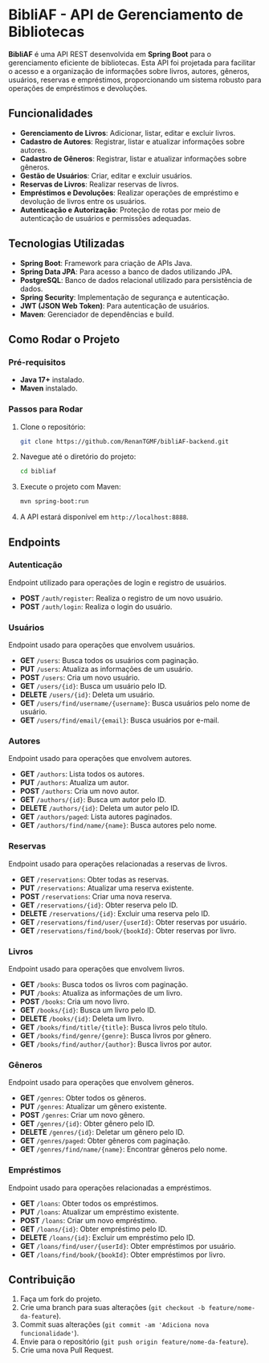 # BibliAF - API de Gerenciamento de Bibliotecas

**BibliAF** é uma API REST desenvolvida em **Spring Boot** para o gerenciamento eficiente de bibliotecas. Esta API foi projetada para facilitar o acesso e a organização de informações sobre livros, autores, gêneros, usuários, reservas e empréstimos, proporcionando um sistema robusto para operações de empréstimos e devoluções.

## Funcionalidades

- **Gerenciamento de Livros**: Adicionar, listar, editar e excluir livros.
- **Cadastro de Autores**: Registrar, listar e atualizar informações sobre autores.
- **Cadastro de Gêneros**: Registrar, listar e atualizar informações sobre gêneros.
- **Gestão de Usuários**: Criar, editar e excluir usuários.
- **Reservas de Livros**: Realizar reservas de livros.
- **Empréstimos e Devoluções**: Realizar operações de empréstimo e devolução de livros entre os usuários.
- **Autenticação e Autorização**: Proteção de rotas por meio de autenticação de usuários e permissões adequadas.

## Tecnologias Utilizadas

- **Spring Boot**: Framework para criação de APIs Java.
- **Spring Data JPA**: Para acesso a banco de dados utilizando JPA.
- **PostgreSQL**: Banco de dados relacional utilizado para persistência de dados.
- **Spring Security**: Implementação de segurança e autenticação.
- **JWT (JSON Web Token)**: Para autenticação de usuários.
- **Maven**: Gerenciador de dependências e build.

## Como Rodar o Projeto

### Pré-requisitos

- **Java 17+** instalado.
- **Maven** instalado.

### Passos para Rodar

1. Clone o repositório:

   ```bash
   git clone https://github.com/RenanTGMF/bibliAF-backend.git
   ```

2. Navegue até o diretório do projeto:

   ```bash
   cd bibliaf
   ```

3. Execute o projeto com Maven:

   ```bash
   mvn spring-boot:run
   ```

4. A API estará disponível em `http://localhost:8888`.

## Endpoints

### **Autenticação**
Endpoint utilizado para operações de login e registro de usuários.

- **POST** `/auth/register`: Realiza o registro de um novo usuário.
- **POST** `/auth/login`: Realiza o login do usuário.

### **Usuários**
Endpoint usado para operações que envolvem usuários.

- **GET** `/users`: Busca todos os usuários com paginação.
- **PUT** `/users`: Atualiza as informações de um usuário.
- **POST** `/users`: Cria um novo usuário.
- **GET** `/users/{id}`: Busca um usuário pelo ID.
- **DELETE** `/users/{id}`: Deleta um usuário.
- **GET** `/users/find/username/{username}`: Busca usuários pelo nome de usuário.
- **GET** `/users/find/email/{email}`: Busca usuários por e-mail.

### **Autores**
Endpoint usado para operações que envolvem autores.

- **GET** `/authors`: Lista todos os autores.
- **PUT** `/authors`: Atualiza um autor.
- **POST** `/authors`: Cria um novo autor.
- **GET** `/authors/{id}`: Busca um autor pelo ID.
- **DELETE** `/authors/{id}`: Deleta um autor pelo ID.
- **GET** `/authors/paged`: Lista autores paginados.
- **GET** `/authors/find/name/{name}`: Busca autores pelo nome.

### **Reservas**
Endpoint usado para operações relacionadas a reservas de livros.

- **GET** `/reservations`: Obter todas as reservas.
- **PUT** `/reservations`: Atualizar uma reserva existente.
- **POST** `/reservations`: Criar uma nova reserva.
- **GET** `/reservations/{id}`: Obter reserva pelo ID.
- **DELETE** `/reservations/{id}`: Excluir uma reserva pelo ID.
- **GET** `/reservations/find/user/{userId}`: Obter reservas por usuário.
- **GET** `/reservations/find/book/{bookId}`: Obter reservas por livro.

### **Livros**
Endpoint usado para operações que envolvem livros.

- **GET** `/books`: Busca todos os livros com paginação.
- **PUT** `/books`: Atualiza as informações de um livro.
- **POST** `/books`: Cria um novo livro.
- **GET** `/books/{id}`: Busca um livro pelo ID.
- **DELETE** `/books/{id}`: Deleta um livro.
- **GET** `/books/find/title/{title}`: Busca livros pelo título.
- **GET** `/books/find/genre/{genre}`: Busca livros por gênero.
- **GET** `/books/find/author/{author}`: Busca livros por autor.

### **Gêneros**
Endpoint usado para operações que envolvem gêneros.

- **GET** `/genres`: Obter todos os gêneros.
- **PUT** `/genres`: Atualizar um gênero existente.
- **POST** `/genres`: Criar um novo gênero.
- **GET** `/genres/{id}`: Obter gênero pelo ID.
- **DELETE** `/genres/{id}`: Deletar um gênero pelo ID.
- **GET** `/genres/paged`: Obter gêneros com paginação.
- **GET** `/genres/find/name/{name}`: Encontrar gêneros pelo nome.

### **Empréstimos**
Endpoint usado para operações relacionadas a empréstimos.

- **GET** `/loans`: Obter todos os empréstimos.
- **PUT** `/loans`: Atualizar um empréstimo existente.
- **POST** `/loans`: Criar um novo empréstimo.
- **GET** `/loans/{id}`: Obter empréstimo pelo ID.
- **DELETE** `/loans/{id}`: Excluir um empréstimo pelo ID.
- **GET** `/loans/find/user/{userId}`: Obter empréstimos por usuário.
- **GET** `/loans/find/book/{bookId}`: Obter empréstimos por livro.

## Contribuição

1. Faça um fork do projeto.
2. Crie uma branch para suas alterações (`git checkout -b feature/nome-da-feature`).
3. Commit suas alterações (`git commit -am 'Adiciona nova funcionalidade'`).
4. Envie para o repositório (`git push origin feature/nome-da-feature`).
5. Crie uma nova Pull Request.
